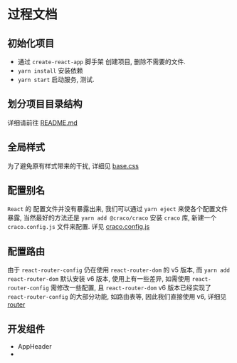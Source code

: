 # 过程文档

## 初始化项目

- 通过 `create-react-app` 脚手架 创建项目, 删除不需要的文件.
- `yarn install` 安装依赖
- `yarn start` 启动服务, 测试.

## 划分项目目录结构

详细请前往 [README.md](./README.md)

## 全局样式

为了避免原有样式带来的干扰, 详细见 [base.css](./src/assets/css/base.css)

## 配置别名

`React` 的 配置文件并没有暴露出来, 我们可以通过 `yarn eject` 来使各个配置文件暴露, 当然最好的方法还是 `yarn add @craco/craco` 安装 `craco` 库, 新建一个 `craco.config.js` 文件来配置. 详见 [craco.config.js](./craco.config.js)

## 配置路由

由于 `react-router-config` 仍在使用 `react-router-dom` 的 v5 版本, 而 `yarn add react-router-dom` 默认安装 v6 版本, 使用上有一些差异, 如需使用 `react-router-config` 需修改一些配置, 且 `react-router-dom` v6 版本已经实现了 `react-router-config` 的大部分功能, 如路由表等, 因此我们直接使用 v6, 详细见 [router](./src/router/index.jsx)

## 开发组件

- AppHeader
- 